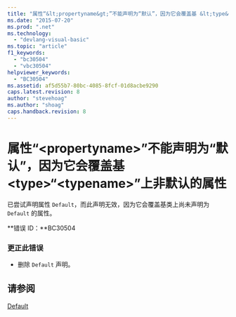 ```yaml
---
title: "属性“&lt;propertyname&gt;”不能声明为“默认”，因为它会覆盖基 &lt;type&gt;“&lt;typename&gt;”上非默认的属性 | Microsoft Docs"
ms.date: "2015-07-20"
ms.prod: ".net"
ms.technology: 
  - "devlang-visual-basic"
ms.topic: "article"
f1_keywords: 
  - "bc30504"
  - "vbc30504"
helpviewer_keywords: 
  - "BC30504"
ms.assetid: af5d55b7-80bc-4085-8fcf-01d8acbe9290
caps.latest.revision: 8
author: "stevehoag"
ms.author: "shoag"
caps.handback.revision: 8
---
```

# 属性“&lt;propertyname&gt;”不能声明为“默认”，因为它会覆盖基 &lt;type&gt;“&lt;typename&gt;”上非默认的属性
已尝试声明属性 `Default`，而此声明无效，因为它会覆盖基类上尚未声明为 `Default` 的属性。  
  
 **错误 ID：**BC30504  
  
### 更正此错误  
  
-   删除 `Default` 声明。  
  
## 请参阅  
 [Default](../../visual-basic/language-reference/modifiers/default.md)